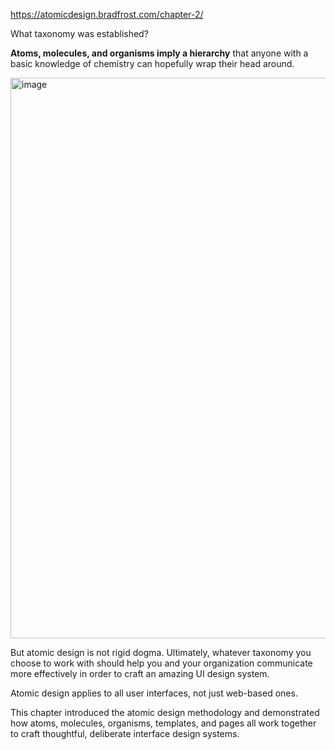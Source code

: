 https://atomicdesign.bradfrost.com/chapter-2/

What taxonomy was established?

<b>Atoms, molecules, and organisms imply a hierarchy</b> that anyone with a basic knowledge of chemistry can hopefully wrap their head around.

<img width="897" alt="image" src="https://user-images.githubusercontent.com/61100293/214607550-7f9a99c2-2c2e-411f-927b-4e38b1b3ad86.png">

But atomic design is not rigid dogma. Ultimately, whatever taxonomy you choose to work with should help you and your organization communicate more effectively in order to craft an amazing UI design system.

Atomic design applies to all user interfaces, not just web-based ones.

This chapter introduced the atomic design methodology and demonstrated how atoms, molecules, organisms, templates, and pages all work together to craft thoughtful, deliberate interface design systems.